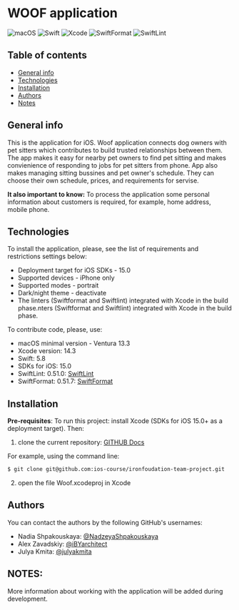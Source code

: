 # WOOF application 

![macOS](https://img.shields.io/badge/macOS-13.3+-blue) ![Swift](https://img.shields.io/badge/Swift-5.8-orange)  ![Xcode](https://img.shields.io/badge/Xcode-14.3-red) ![SwiftFormat](https://img.shields.io/badge/SwiftFormat-0.51.7-white) ![SwiftLint](https://img.shields.io/badge/SwiftLint-0.51.0-green)

## Table of contents
* [General info](#general-info)
* [Technologies](#technologies)
* [Installation](#installation)
* [Authors](#authors)
* [Notes](#notes)

## General info

This is the application for iOS.
Woof application connects dog owners with pet sitters which contributes to build trusted relationships between them. The app makes it easy for nearby pet owners to find pet sitting and makes convienience of responding to jobs for pet sitters from phone.
App also makes managing sitting bussines and pet owner's schedule. They can choose their own schedule, prices, and requirements for servise. 

**It also important to know:**
To process the application some personal information about customers is required, for example, home address, mobile phone.

## Technologies

To install the application, please, see the list of requirements and restrictions settings below:
 * Deployment target for iOS SDKs - 15.0
 * Supported devices - iPhone only
 * Supported modes - portrait
 * Dark/night theme - deactivate
 * The linters (Swiftformat and Swiftlint) integrated with Xcode in the build phase.nters (Swiftformat and Swiftlint) integrated with Xcode in the build phase.

To contribute code, please, use:
* macOS minimal version - Ventura 13.3
* Xcode version: 14.3
* Swift: 5.8
* SDKs for iOS: 15.0
* SwiftLint: 0.51.0: [SwiftLint](https://github.com/realm/SwiftLint)
* SwiftFormat: 0.51.7: [SwiftFormat](https://github.com/nicklockwood/SwiftFormat)

## Installation

**Pre-requisites**: 
To run this project: install Xcode (SDKs for iOS 15.0+ as a deployment target).
Then:

1) clone the current repository:
[GITHUB Docs](https://docs.github.com/en/repositories/creating-and-managing-repositories/cloning-a-repository) 

For example, using the command line:
```bash
$ git clone git@github.com:ios-course/ironfoudation-team-project.git
```
2) open the file Woof.xcodeproj in Xcode

## Authors

You can contact the authors by the following GitHub's usernames:

- Nadia Shpakouskaya: [@NadzeyaShpakouskaya](https://github.com/NadzeyaShpakouskaya)
- Alex Zavadskiy: [@iBYarchitect](https://github.com/iBYarchitect)
- Julya Kmita: [@julyakmita](https://github.com/julyakmita)

## NOTES:
More information about working with the application will be added during development.
